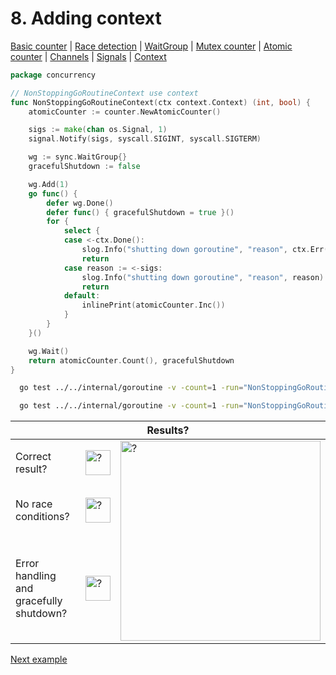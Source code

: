 # 8. Adding context

[Basic counter](counter/basic.md) | [Race detection](race/race.md) | [WaitGroup](../../internal/buildingblocks/sync/waitgroup/README.md) | [Mutex counter](counter/mutex.md) | [Atomic counter](counter/atomic.md) | [Channels](../../internal/buildingblocks/channel/README.md) | [Signals](../../internal/buildingblocks/signal/README.md) | [Context](../../internal/buildingblocks/context/README.md)

```go
package concurrency

// NonStoppingGoRoutineContext use context
func NonStoppingGoRoutineContext(ctx context.Context) (int, bool) {
	atomicCounter := counter.NewAtomicCounter()

	sigs := make(chan os.Signal, 1)
	signal.Notify(sigs, syscall.SIGINT, syscall.SIGTERM)

	wg := sync.WaitGroup{}
	gracefulShutdown := false

	wg.Add(1)
	go func() {
		defer wg.Done()
		defer func() { gracefulShutdown = true }()
		for {
			select {
			case <-ctx.Done():
				slog.Info("shutting down goroutine", "reason", ctx.Err())
				return
			case reason := <-sigs:
				slog.Info("shutting down goroutine", "reason", reason)
				return
			default:
				inlinePrint(atomicCounter.Inc())
			}
		}
	}()

	wg.Wait()
	return atomicCounter.Count(), gracefulShutdown
}
```

```bash
  go test ../../internal/goroutine -v -count=1 -run="NonStoppingGoRoutineContext$" 
```

```bash
  go test ../../internal/goroutine -v -count=1 -run="NonStoppingGoRoutineContext$" -race 
```

<table>
<thead> 
  <tr> 
    <th colspan="3">Results?</th> 
  </tr>
</thead>
<tbody>
  <tr>
    <td>Correct result?</td>
    <td><img height="40" src="../images/yes.png" width="40" alt="?"/></td>
    <td rowspan="3"><img height="320" src="https://media.giphy.com/media/b2kR5uiA1lM77wnY2k/giphy.gif" alt="?"/></td>
  </tr> 
  <tr>
    <td>No race conditions?</td>
    <td><img height="40" src="../images/yes.png" width="40" alt="?"/></td> 
  </tr>
  <tr>
    <td>Error handling and gracefully shutdown?</td>
    <td><img height="40" src="../images/yes.png" width="40" alt="?"/></td>
  </tr>
</tbody>
</table> 

[Next example](example_9.md)

